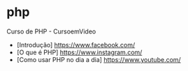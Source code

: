 # php
 
Curso de PHP - CursoemVideo

* [Introdução] https://www.facebook.com/
* [O que é PHP] https://www.instagram.com/
* [Como usar PHP no dia a dia] https://www.youtube.com/